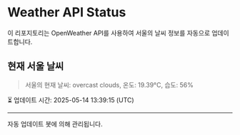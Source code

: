 
# Weather API Status

이 리포지토리는 OpenWeather API를 사용하여 서울의 날씨 정보를 자동으로 업데이트합니다.

## 현재 서울 날씨
> 서울의 현재 날씨: overcast clouds, 온도: 19.39°C, 습도: 56%

⏳ 업데이트 시간: 2025-05-14 13:39:15 (UTC)

---
자동 업데이트 봇에 의해 관리됩니다.
